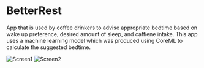 # BetterRest
App that is used by coffee drinkers to advise appropriate bedtime based on wake up preference, desired amount of sleep, and caffiene intake. This app uses a machine learning model which was produced using CoreML to calculate the suggested bedtime.

![Screen1](https://user-images.githubusercontent.com/82522105/147372274-6ec336cf-5dce-4341-8f1c-9c1a164c54c9.png)
![Screen2](https://user-images.githubusercontent.com/82522105/147372308-101f5352-fb41-45bf-bc78-ae56ef98bba0.png)
